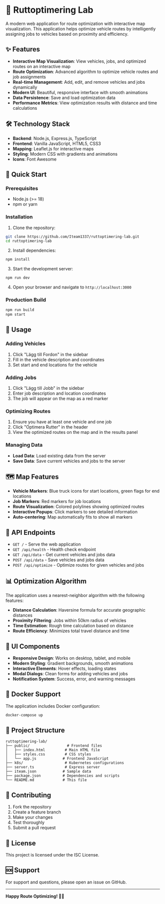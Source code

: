 # 🚀 Ruttoptimering Lab

A modern web application for route optimization with interactive map visualization. This application helps optimize vehicle routes by intelligently assigning jobs to vehicles based on proximity and efficiency.

## ✨ Features

- **Interactive Map Visualization**: View vehicles, jobs, and optimized routes on an interactive map
- **Route Optimization**: Advanced algorithm to optimize vehicle routes and job assignments
- **Real-time Management**: Add, edit, and remove vehicles and jobs dynamically
- **Modern UI**: Beautiful, responsive interface with smooth animations
- **Data Persistence**: Save and load optimization data
- **Performance Metrics**: View optimization results with distance and time calculations

## 🛠️ Technology Stack

- **Backend**: Node.js, Express.js, TypeScript
- **Frontend**: Vanilla JavaScript, HTML5, CSS3
- **Mapping**: Leaflet.js for interactive maps
- **Styling**: Modern CSS with gradients and animations
- **Icons**: Font Awesome

## 🚀 Quick Start

### Prerequisites

- Node.js (>= 18)
- npm or yarn

### Installation

1. Clone the repository:

```bash
git clone https://github.com/Iteam1337/ruttoptimering-lab.git
cd ruttoptimering-lab
```

2. Install dependencies:

```bash
npm install
```

3. Start the development server:

```bash
npm run dev
```

4. Open your browser and navigate to `http://localhost:3000`

### Production Build

```bash
npm run build
npm start
```

## 📖 Usage

### Adding Vehicles

1. Click "Lägg till Fordon" in the sidebar
2. Fill in the vehicle description and coordinates
3. Set start and end locations for the vehicle

### Adding Jobs

1. Click "Lägg till Jobb" in the sidebar
2. Enter job description and location coordinates
3. The job will appear on the map as a red marker

### Optimizing Routes

1. Ensure you have at least one vehicle and one job
2. Click "Optimera Rutter" in the header
3. View the optimized routes on the map and in the results panel

### Managing Data

- **Load Data**: Load existing data from the server
- **Save Data**: Save current vehicles and jobs to the server

## 🗺️ Map Features

- **Vehicle Markers**: Blue truck icons for start locations, green flags for end locations
- **Job Markers**: Red markers for job locations
- **Route Visualization**: Colored polylines showing optimized routes
- **Interactive Popups**: Click markers to see detailed information
- **Auto-centering**: Map automatically fits to show all markers

## 🔧 API Endpoints

- `GET /` - Serve the web application
- `GET /api/health` - Health check endpoint
- `GET /api/data` - Get current vehicles and jobs data
- `POST /api/data` - Save vehicles and jobs data
- `POST /api/optimize` - Optimize routes for given vehicles and jobs

## 📊 Optimization Algorithm

The application uses a nearest-neighbor algorithm with the following features:

- **Distance Calculation**: Haversine formula for accurate geographic distances
- **Proximity Filtering**: Jobs within 50km radius of vehicles
- **Time Estimation**: Rough time calculation based on distance
- **Route Efficiency**: Minimizes total travel distance and time

## 🎨 UI Components

- **Responsive Design**: Works on desktop, tablet, and mobile
- **Modern Styling**: Gradient backgrounds, smooth animations
- **Interactive Elements**: Hover effects, loading states
- **Modal Dialogs**: Clean forms for adding vehicles and jobs
- **Notification System**: Success, error, and warning messages

## 🐳 Docker Support

The application includes Docker configuration:

```bash
docker-compose up
```

## 📁 Project Structure

```
ruttoptimering-lab/
├── public/                 # Frontend files
│   ├── index.html         # Main HTML file
│   ├── styles.css         # CSS styles
│   └── app.js            # Frontend JavaScript
├── k8s/                   # Kubernetes configurations
├── server.ts              # Express server
├── iteam.json            # Sample data
├── package.json          # Dependencies and scripts
└── README.md             # This file
```

## 🤝 Contributing

1. Fork the repository
2. Create a feature branch
3. Make your changes
4. Test thoroughly
5. Submit a pull request

## 📝 License

This project is licensed under the ISC License.

## 🆘 Support

For support and questions, please open an issue on GitHub.

---

**Happy Route Optimizing! 🚗💨**
